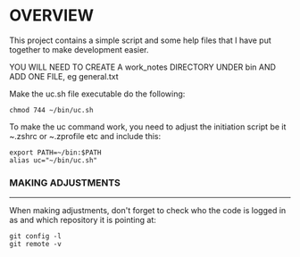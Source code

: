 # OVERVIEW

This project contains a simple script and some help files that I have put together
to make development easier.

YOU WILL NEED TO CREATE A work_notes DIRECTORY UNDER bin
AND ADD ONE FILE, eg general.txt

Make the uc.sh file executable do the following:

```
chmod 744 ~/bin/uc.sh
```

To make the uc command work, you need to adjust the initiation script be it ~.zshrc or
~.zprofile etc and include this:

```
export PATH=~/bin:$PATH
alias uc="~/bin/uc.sh"
```

### MAKING ADJUSTMENTS
---

When making adjustments, don't forget to check who the code is logged in as and which
repository it is pointing at:

```
git config -l
git remote -v
```